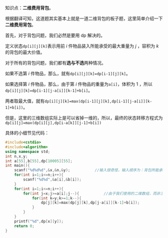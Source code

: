 知识点：**二维费用背包**。

根据翻译可知，这道题其实基本上就是一道二维背包的板子题，这里简单介绍一下**二维费用背包**。

首先，对于背包问题，我们必然是要用 dp 解决的。

定义状态`dp[i][j][k]`表示用前 $i$ 件物品装入所能承受的最大重量为 $j$ ，容积为 $k$ 的背包的最大价值。

对于所有的背包问题，我们都有**选与不选**两种情况。

如果不选第 $i$ 件物品，那么，就有`dp[i][j][k]=dp[i-1][j][k]`。

如果选择第 $i$ 件物品，那么，由于第 $i$ 件物品的重量为`a[i]`，体积为 $1$ ，所以`dp[i][j][k]=dp[i-1][j-a[i]][k-1]+b[i]`。

两者取最大值，就有`dp[i][j][k]=max(dp[i-1][j][k],dp[i-1][j-a[i]][k-1]+b[i])`。

但是，这里的三维数组实际上是可以省掉一维的，所以，最终的状态转移方程式为`dp[i][j]=max(dp[i][j],dp[i-a[k]][j-1]+b[i])`

具体的小细节见代码：

```cpp
#include<cstdio>
#include<algorithm>
using namespace std;
int n,x,y;
int a[55],b[55],dp[10005][55];
int main(){
	scanf("%d%d%d",&x,&n,&y);			//输入很奇怪，输入顺序为：背包所能承受的最大重量，物品数量，背包容积
	for(int i=1;i<=n;i++){
		scanf("%d%d",&a[i],&b[i]);			
	}
	for(int i=1;i<=n;i++){
		for(int j=x;j>=a[i];j--){			//由于我们使用的二维数组，而非三维，所以需要倒着枚举，避免出现叠加的状况
			for(int k=y;k>=1;k--){
				dp[j][k]=max(dp[j][k],dp[j-a[i]][k-1]+b[i]);
			}
		}
	}
	printf("%d",dp[x][y]);
	return 0;
}
```